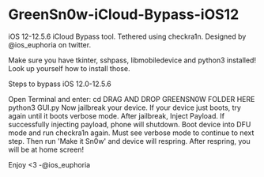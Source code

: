 # GreenSn0w-iCloud-Bypass-iOS12
iOS 12-12.5.6 iCloud Bypass tool. Tethered using checkra1n. Designed by @ios_euphoria on twitter.

Make sure you have tkinter, sshpass, libmobiledevice and python3 installed! Look up yourself how to install those.

Steps to bypass iOS 12.0-12.5.6

Open Terminal and enter:
cd DRAG AND DROP GREENSN0W FOLDER HERE
python3 GUI.py
Now jailbreak your device. If your device just boots, try again until it boots verbose mode.
After jailbreak, Inject Payload. If successfully injecting payload, phone will shutdown.
Boot device into DFU mode and run checkra1n again. Must see verbose mode to continue to next step.
Then run 'Make it Sn0w' and device will respring. After respring, you will be at home screen!

Enjoy <3 
-@ios_euphoria
